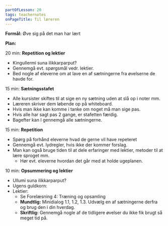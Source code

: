 ```yaml
---
partOfLesson: 20
tags: teachernotes
onPageTitle: Til læreren
---
```

**Formål:** Øve sig på det man har lært

**Plan:**

20 min: **Repetition og lektier**

- Kingullermi suna ilikkarparput?
- Gennemgå evt. spørgsmål vedr. lektier.
- Bed nogle af eleverne om at lave en af sætningerne fra øvelserne de havde for.

15 min: **Sætningsstafet**

- Alle kursister skiftes til at sige en ny sætning uden at slå op i noter mm.
- Læreren skriver dem løbende op på whiteboard.
- Hvis man ikke kan komme i tanke om noget må man sige pas.
- Hvis alle har sagt pas 2 gange, er stafetten færdig.
- Bagefter kan I gennemgå alle sætningerne.

15 min: **Repetition**

- Spørg på forhånd eleverne hvad de gerne vil have repeteret
- Gennemgå evt. lydregler, hvis ikke der kommer forslag.
- Man kan også bruge tiden til at dele erfaringer med lektier, metoder til at lære sproget mm.
    - Hør evt. eleverne hvordan det går med at holde ugeplanen.

10 min: **Opsummering og lektier**

- Ullumi suna ilikkarparput?
- Ugens guldkorn: 
- Lektier:
    - Se Forelæsning 4: Træning og opsamling
    - **Mundtlig:** Minidialog 1.1, 1.2, 1.3. Udvælg en af sætningerne derfra og brug den i din hverdag.
    - **Skriftlig:** Gennemgå nogle af de tidligere øvelser du ikke fik brugt så meget tid på.